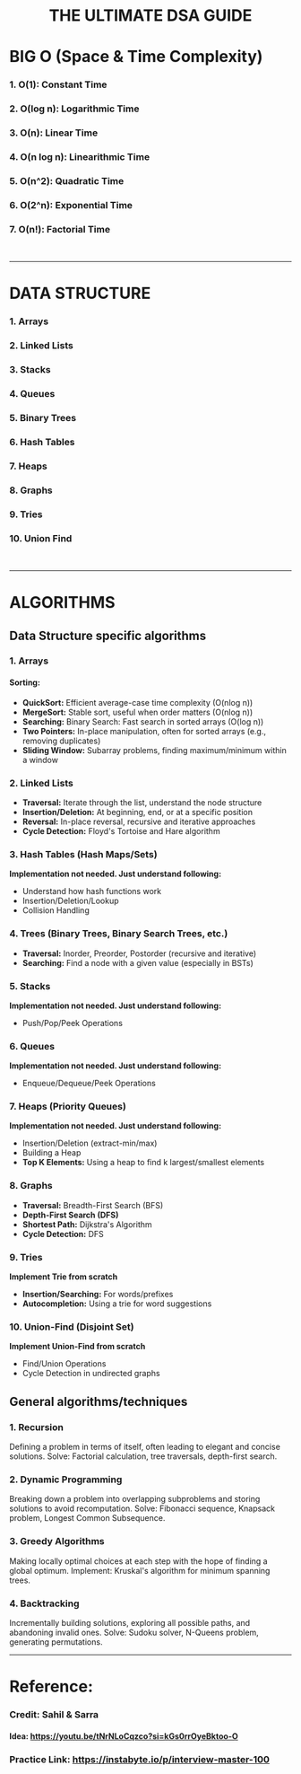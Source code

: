 <h1 align="center"> THE ULTIMATE DSA GUIDE </h1>

# BIG O (Space & Time Complexity)

### 1. O(1): Constant Time
### 2. O(log n): Logarithmic Time
### 3. O(n): Linear Time
### 4. O(n log n): Linearithmic Time
### 5. O(n^2): Quadratic Time
### 6. O(2^n): Exponential Time
### 7. O(n!): Factorial Time

<br>

---
# DATA STRUCTURE
### 1. Arrays
### 2. Linked Lists
### 3. Stacks
### 4. Queues
### 5. Binary Trees
### 6. Hash Tables
### 7. Heaps
### 8. Graphs
### 9. Tries
### 10. Union Find

<br>

---
# ALGORITHMS

## Data Structure specific algorithms

### 1. Arrays
#### Sorting:
- **QuickSort:** Efficient average-case time complexity (O(nlog n))
- **MergeSort:** Stable sort, useful when order matters (O(nlog n))
- **Searching:** Binary Search: Fast search in sorted arrays (O(log n))
- **Two Pointers:** In-place manipulation, often for sorted arrays (e.g., removing duplicates)
- **Sliding Window:** Subarray problems, finding maximum/minimum within a window

### 2. Linked Lists
- **Traversal:** Iterate through the list, understand the node structure
- **Insertion/Deletion:** At beginning, end, or at a specific position
- **Reversal:** In-place reversal, recursive and iterative approaches
- **Cycle Detection:** Floyd's Tortoise and Hare algorithm

### 3. Hash Tables (Hash Maps/Sets)
**Implementation not needed. Just understand following:**
- Understand how hash functions work
- Insertion/Deletion/Lookup
- Collision Handling

### 4. Trees (Binary Trees, Binary Search Trees, etc.)
- **Traversal:** Inorder, Preorder, Postorder (recursive and iterative)
- **Searching:** Find a node with a given value (especially in BSTs)

### 5. Stacks
**Implementation not needed. Just understand following:**
- Push/Pop/Peek Operations

### 6. Queues
**Implementation not needed. Just understand following:**
- Enqueue/Dequeue/Peek Operations

### 7. Heaps (Priority Queues)
**Implementation not needed. Just understand following:**
- Insertion/Deletion (extract-min/max)
- Building a Heap
- **Top K Elements:** Using a heap to find k largest/smallest elements

### 8. Graphs
- **Traversal:** Breadth-First Search (BFS)
- **Depth-First Search (DFS)**
- **Shortest Path:** Dijkstra's Algorithm
- **Cycle Detection:** DFS

### 9. Tries
**Implement Trie from scratch**
- **Insertion/Searching:** For words/prefixes
- **Autocompletion:** Using a trie for word suggestions

### 10. Union-Find (Disjoint Set)
**Implement Union-Find from scratch**
- Find/Union Operations
- Cycle Detection in undirected graphs


## General algorithms/techniques
### 1. Recursion
Defining a problem in terms of itself, often leading to elegant and concise solutions.
Solve: Factorial calculation, tree traversals, depth-first search.

### 2. Dynamic Programming
Breaking down a problem into overlapping subproblems and storing solutions to avoid recomputation.
Solve: Fibonacci sequence, Knapsack problem, Longest Common Subsequence.

### 3. Greedy Algorithms
Making locally optimal choices at each step with the hope of finding a global optimum.
Implement: Kruskal's algorithm for minimum spanning trees.

### 4. Backtracking
Incrementally building solutions, exploring all possible paths, and abandoning invalid ones.
Solve: Sudoku solver, N-Queens problem, generating permutations.


---
# Reference:
### Credit: Sahil & Sarra 
#### Idea: https://youtu.be/tNrNLoCqzco?si=kGs0rrOyeBktoo-O
### Practice Link: https://instabyte.io/p/interview-master-100
